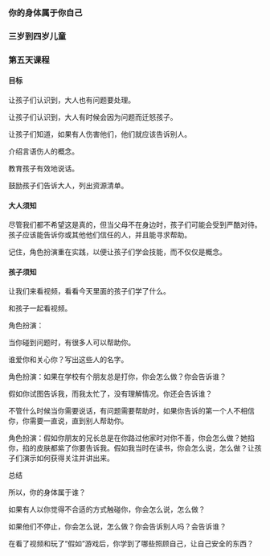 ### 你的身体属于你自己

### 三岁到四岁儿童

### 第五天课程

#### 目标

让孩子们认识到，大人也有问题要处理。

让孩子们认识到，大人有时候会因为问题而迁怒孩子。

让孩子们知道，如果有人伤害他们，他们就应该告诉别人。

介绍言语伤人的概念。

教育孩子有效地说话。

鼓励孩子们告诉大人，列出资源清单。

#### 大人须知

尽管我们都不希望这是真的，但当父母不在身边时，孩子们可能会受到严酷对待。孩子应该能告诉你或其他他们信任的人，并且能寻求帮助。

记住，角色扮演重在实践，以便让孩子们学会技能，而不仅仅是概念。

#### 孩子须知

让我们来看视频，看看今天里面的孩子们学了什么。

和孩子一起看视频。

角色扮演：

当你碰到问题时，有很多人可以帮助你。

谁爱你和关心你？写出这些人的名字。

角色扮演：如果在学校有个朋友总是打你，你会怎么做？你会告诉谁？

假如你试图告诉我，而我太忙了，没有理解情况。你还会告诉谁？

不管什么时候当你需要说话，有问题需要帮助时，如果你告诉的第一个人不相信你，你需要一直说，直到别人帮助你。

角色扮演：假如你朋友的兄长总是在你路过他家时对你不善，你会怎么做？她掐你，掐的皮肤都紫了你要告诉我。假如我当时在读书，你会怎么说，怎么做？让孩子们演示如何获得关注并讲出来。

总结

所以，你的身体属于谁？

如果有人以你觉得不合适的方式触碰你，你会怎么说，怎么做？

如果他们不停止，你会怎么说，怎么做？你会告诉别人吗？会告诉谁？

在看了视频和玩了“假如”游戏后，你学到了哪些照顾自己，让自己安全的东西？

